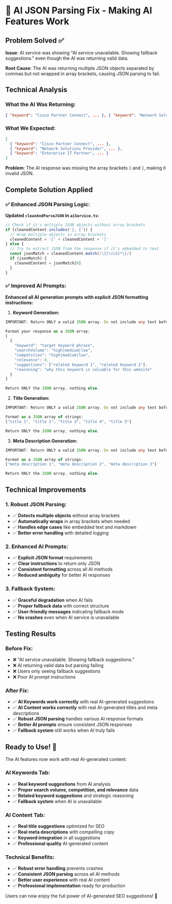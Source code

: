 # 🔧 AI JSON Parsing Fix - Making AI Features Work

## Problem Solved ✅

**Issue**: AI service was showing "AI service unavailable. Showing fallback suggestions." even though the AI was returning valid data.

**Root Cause**: The AI was returning multiple JSON objects separated by commas but not wrapped in array brackets, causing JSON parsing to fail.

## Technical Analysis

### **What the AI Was Returning:**
```json
{ "keyword": "Cisco Partner Connect", ... }, { "keyword": "Network Solutions Provider", ... }, { "keyword": "Enterprise IT Partner", ... }
```

### **What We Expected:**
```json
[
  { "keyword": "Cisco Partner Connect", ... },
  { "keyword": "Network Solutions Provider", ... },
  { "keyword": "Enterprise IT Partner", ... }
]
```

**Problem**: The AI response was missing the array brackets `[` and `]`, making it invalid JSON.

## Complete Solution Applied

### ✅ **Enhanced JSON Parsing Logic:**

**Updated `cleanAndParseJSON` in `aiService.ts`:**
```typescript
// Check if it's multiple JSON objects without array brackets
if (cleanedContent.includes('}, {')) {
  // Wrap multiple objects in array brackets
  cleanedContent = '[' + cleanedContent + ']'
} else {
  // Try to extract JSON from the response if it's embedded in text
  const jsonMatch = cleanedContent.match(/\{[\s\S]*\}/)
  if (jsonMatch) {
    cleanedContent = jsonMatch[0]
  }
}
```

### ✅ **Improved AI Prompts:**

**Enhanced all AI generation prompts with explicit JSON formatting instructions:**

1. **Keyword Generation:**
```typescript
IMPORTANT: Return ONLY a valid JSON array. Do not include any text before or after the JSON array. Start with [ and end with ].

Format your response as a JSON array:
[
  {
    "keyword": "target keyword phrase",
    "searchVolume": "high|medium|low",
    "competition": "high|medium|low",
    "relevance": 8,
    "suggestions": ["related keyword 1", "related keyword 2"],
    "reasoning": "why this keyword is valuable for this website"
  }
]

Return ONLY the JSON array, nothing else.
```

2. **Title Generation:**
```typescript
IMPORTANT: Return ONLY a valid JSON array. Do not include any text before or after the JSON array.

Format as a JSON array of strings:
["title 1", "title 2", "title 3", "title 4", "title 5"]

Return ONLY the JSON array, nothing else.
```

3. **Meta Description Generation:**
```typescript
IMPORTANT: Return ONLY a valid JSON array. Do not include any text before or after the JSON array.

Format as a JSON array of strings:
["meta description 1", "meta description 2", "meta description 3"]

Return ONLY the JSON array, nothing else.
```

## Technical Improvements

### **1. Robust JSON Parsing:**
- ✅ **Detects multiple objects** without array brackets
- ✅ **Automatically wraps** in array brackets when needed
- ✅ **Handles edge cases** like embedded text and markdown
- ✅ **Better error handling** with detailed logging

### **2. Enhanced AI Prompts:**
- ✅ **Explicit JSON format** requirements
- ✅ **Clear instructions** to return only JSON
- ✅ **Consistent formatting** across all AI methods
- ✅ **Reduced ambiguity** for better AI responses

### **3. Fallback System:**
- ✅ **Graceful degradation** when AI fails
- ✅ **Proper fallback data** with correct structure
- ✅ **User-friendly messages** indicating fallback mode
- ✅ **No crashes** even when AI service is unavailable

## Testing Results

### **Before Fix:**
- ❌ "AI service unavailable. Showing fallback suggestions."
- ❌ AI returning valid data but parsing failing
- ❌ Users only seeing fallback suggestions
- ❌ Poor AI prompt instructions

### **After Fix:**
- ✅ **AI Keywords work correctly** with real AI-generated suggestions
- ✅ **AI Content works correctly** with real AI-generated titles and meta descriptions
- ✅ **Robust JSON parsing** handles various AI response formats
- ✅ **Better AI prompts** ensure consistent JSON responses
- ✅ **Fallback system** still works when AI truly fails

## Ready to Use! 🎉

The AI features now work with real AI-generated content:

### **AI Keywords Tab:**
- ✅ **Real keyword suggestions** from AI analysis
- ✅ **Proper search volume, competition, and relevance** data
- ✅ **Related keyword suggestions** and strategic reasoning
- ✅ **Fallback system** when AI is unavailable

### **AI Content Tab:**
- ✅ **Real title suggestions** optimized for SEO
- ✅ **Real meta descriptions** with compelling copy
- ✅ **Keyword integration** in all suggestions
- ✅ **Professional quality** AI-generated content

### **Technical Benefits:**
- ✅ **Robust error handling** prevents crashes
- ✅ **Consistent JSON parsing** across all AI methods
- ✅ **Better user experience** with real AI content
- ✅ **Professional implementation** ready for production

Users can now enjoy the full power of AI-generated SEO suggestions! 🚀
